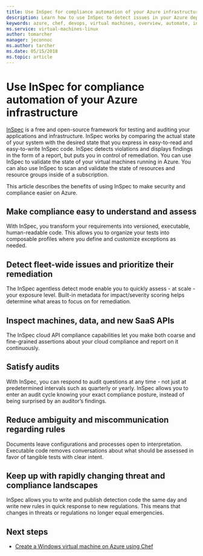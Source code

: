 ```yaml
---
title: Use InSpec for compliance automation of your Azure infrastructure
description: Learn how to use InSpec to detect issues in your Azure deployments
keywords: azure, chef, devops, virtual machines, overview, automate, inspce
ms.service: virtual-machines-linux
author: tomarcher
manager: jeconnoc
ms.author: tarcher
ms.date: 05/15/2018
ms.topic: article
---
```


# Use InSpec for compliance automation of your Azure infrastructure
[InSpec](https://www.chef.io/inspec/) is a free and open-source framework for testing and auditing your applications and infrastructure. InSpec works by comparing the actual state of your system with the desired state that you express in easy-to-read and easy-to-write InSpec code. InSpec detects violations and displays findings in the form of a report, but puts you in control of remediation. You can use InSpec to validate the state of your virtual machines running in Azure. You can also use InSpec to scan and validate the state of resources and resource groups inside of a subscription.

This article describes the benefits of using InSpec to make security and compliance easier on Azure.

## Make compliance easy to understand and assess
With InSpec, you transform your requirements into versioned, executable, human-readable code. This allows you to organize your tests into composable profiles where you define and customize exceptions as needed.

## Detect fleet-wide issues and prioritize their remediation
The InSpec agentless detect mode enable you to quickly assess - at scale - your exposure level. Built-in metadata for impact/severity scoring helps determine what areas to focus on for remediation.

## Inspect machines, data, and new SaaS APIs
The InSpec cloud API compliance capabilities let you make both coarse and fine-grained assertions about your cloud compliance and report on it continuously.

## Satisfy audits
With InSpec, you can respond to audit questions at any time - not just at predetermined intervals such as quarterly or yearly. InSpec allows you to enter an audit cycle knowing your exact compliance posture, instead of being surprised by an auditor’s findings.

## Reduce ambiguity and miscommunication regarding rules
Documents leave configurations and processes open to interpretation. Executable code removes conversations about what should be assessed in favor of tangible tests with clear intent.

## Keep up with rapidly changing threat and compliance landscapes
InSpec allows you to write and publish detection code the same day and write new rules in quick response to new regulations. This means that changes in threats or regulations no longer equal emergencies.

## Next steps
* [Create a Windows virtual machine on Azure using Chef](/azure/virtual-machines/windows/chef-automation)